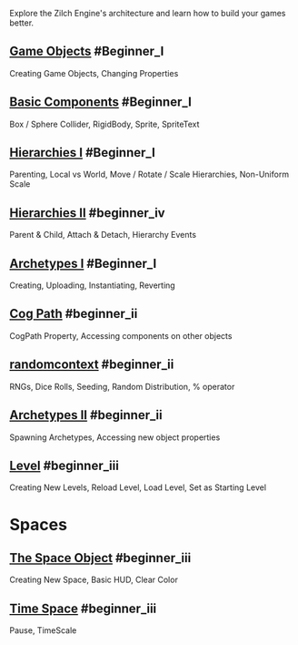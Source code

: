 Explore the Zilch Engine's architecture and learn how to build your games better.

 ## [Game Objects](architecture/gameobjects.md) #Beginner_I
Creating Game Objects, Changing Properties

 ## [Basic Components](architecture/basiccomponents.md) #Beginner_I
Box /  Sphere Collider, RigidBody, Sprite, SpriteText

 ## [Hierarchies I](architecture/hierarchies.md) #Beginner_I
Parenting, Local vs World, Move / Rotate / Scale Hierarchies, Non-Uniform Scale

 ## [Hierarchies II](architecture/hierarchies_ii.md) #beginner_iv 
Parent & Child, Attach & Detach, Hierarchy Events

 ## [Archetypes I](architecture/archetypes.md) #Beginner_I
Creating, Uploading, Instantiating, Reverting

 ## [Cog Path](architecture/cogpath.md) #beginner_ii
CogPath Property, Accessing components on other objects

 ## [randomcontext](architecture/randomcontext.md) #beginner_ii 
RNGs, Dice Rolls, Seeding, Random Distribution, % operator

 ## [Archetypes II](architecture/archetypes2.md) #beginner_ii 
Spawning Archetypes, Accessing new object properties


 ## [Level](architecture/levels.md) #beginner_iii 
Creating New Levels, Reload Level, Load Level, Set as Starting Level

 # Spaces
 ## [The Space Object](architecture/spaces.md) #beginner_iii
Creating New Space, Basic HUD, Clear Color
 ## [Time Space](architecture/spaces/timespace.md) #beginner_iii 
Pause, TimeScale 

 